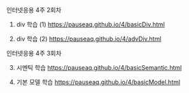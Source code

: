 인터넷응용 4주 2회차

1. div 학습 (1)
https://pauseaq.github.io/4/basicDiv.html

2. div 학습 (2)
https://pauseaq.github.io/4/advDiv.html

인터넷응용 4주 3회차

3. 시멘틱 학습
https://pauseaq.github.io/4/basicSemantic.html

4. 기본 모델 학습
https://pauseaq.github.io/4/basicModel.html
